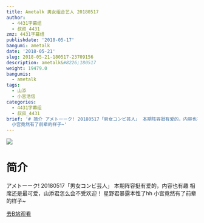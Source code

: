 ```yaml
---
title: Ametalk 男女组合艺人 20180517
author:
  - 4431字幕组
  - 叔叔_4431
zmz: 4431字幕组
publishdate: '2018-05-17'
bangumi: ametalk
date: '2018-05-21'
slug: 2018-05-21-180517-23709156
description: ametalk&#8226;180517
weight: 19479.0
bangumis:
  - ametalk
tags:
  - 山添
  - 小宮浩信
categories:
  - 4431字幕组
  - 叔叔_4431
brief: '# 简介 アメトーーク! 20180517「男女コンビ芸人」 本期阵容挺有爱的，内容也有趣 相席还是最可爱，山添君怎么会不受欢迎！ 星野君暴露本性了hh
  小宫竟然有了前辈的样子~'
---
```

![](https://i.imgur.com/I2ntsHu.jpg)
# 简介  
アメトーーク! 20180517「男女コンビ芸人」
本期阵容挺有爱的，内容也有趣
相席还是最可爱，山添君怎么会不受欢迎！
星野君暴露本性了hh 小宫竟然有了前辈的样子~  

[去B站观看](https://www.bilibili.com/video/av23709156/)
 
